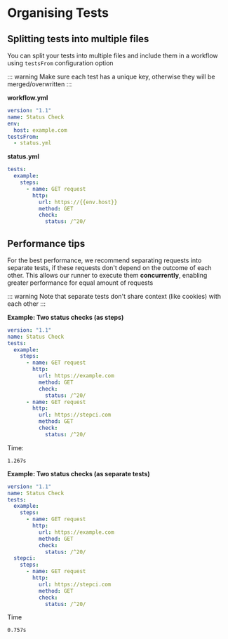 # Organising Tests

## Splitting tests into multiple files

You can split your tests into multiple files and include them in a workflow using `testsFrom` configuration option

::: warning
Make sure each test has a unique key, otherwise they will be merged/overwritten
:::

**workflow.yml**

```yaml
version: "1.1"
name: Status Check
env:
  host: example.com
testsFrom:
  - status.yml
```

**status.yml**

```yaml
tests:
  example:
    steps:
      - name: GET request
        http:
          url: https://{{env.host}}
          method: GET
          check:
            status: /^20/
```

## Performance tips

For the best performance, we recommend separating requests into separate tests, if these requests don't depend on the outcome of each other. This allows our runner to execute them **concurrently**, enabling greater performance for equal amount of requests

::: warning
Note that separate tests don't share context (like cookies) with each other
:::

**Example: Two status checks (as steps)**

```yaml
version: "1.1"
name: Status Check
tests:
  example:
    steps:
      - name: GET request
        http:
          url: https://example.com
          method: GET
          check:
            status: /^20/
      - name: GET request
        http:
          url: https://stepci.com
          method: GET
          check:
            status: /^20/
```

Time:

```
1.267s
```

**Example: Two status checks (as separate tests)**

```yaml
version: "1.1"
name: Status Check
tests:
  example:
    steps:
      - name: GET request
        http:
          url: https://example.com
          method: GET
          check:
            status: /^20/
  stepci:
    steps:
      - name: GET request
        http:
          url: https://stepci.com
          method: GET
          check:
            status: /^20/
```

Time

```
0.757s
```
